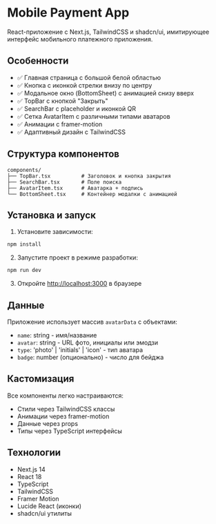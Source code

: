 # Mobile Payment App

React-приложение с Next.js, TailwindCSS и shadcn/ui, имитирующее интерфейс мобильного платежного приложения.

## Особенности

- ✅ Главная страница с большой белой областью
- ✅ Кнопка с иконкой стрелки внизу по центру
- ✅ Модальное окно (BottomSheet) с анимацией снизу вверх
- ✅ TopBar с кнопкой "Закрыть"
- ✅ SearchBar с placeholder и иконкой QR
- ✅ Сетка AvatarItem с различными типами аватаров
- ✅ Анимации с framer-motion
- ✅ Адаптивный дизайн с TailwindCSS

## Структура компонентов

```
components/
├── TopBar.tsx          # Заголовок и кнопка закрытия
├── SearchBar.tsx       # Поле поиска
├── AvatarItem.tsx      # Аватарка + подпись
└── BottomSheet.tsx     # Контейнер модалки с анимацией
```

## Установка и запуск

1. Установите зависимости:
```bash
npm install
```

2. Запустите проект в режиме разработки:
```bash
npm run dev
```

3. Откройте [http://localhost:3000](http://localhost:3000) в браузере

## Данные

Приложение использует массив `avatarData` с объектами:
- `name`: string - имя/название
- `avatar`: string - URL фото, инициалы или эмодзи
- `type`: 'photo' | 'initials' | 'icon' - тип аватара
- `badge`: number (опционально) - число для бейджа

## Кастомизация

Все компоненты легко настраиваются:
- Стили через TailwindCSS классы
- Анимации через framer-motion
- Данные через props
- Типы через TypeScript интерфейсы

## Технологии

- Next.js 14
- React 18
- TypeScript
- TailwindCSS
- Framer Motion
- Lucide React (иконки)
- shadcn/ui утилиты
